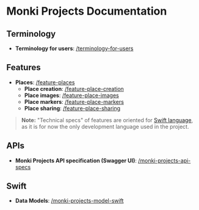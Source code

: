 # Monki Projects Documentation

<!-- Resulting URL: <https://docs.monkiprojects.com/> -->

## Terminology

- **Terminology for users**: [/terminology-for-users](/terminology-for-users.md)

## Features

- **Places**: [/feature-places](/feature-places.md)
  - **Place creation**: [/feature-place-creation](/feature-place-creation.md)
  - **Place images**: [/feature-place-images](/feature-place-images.md)
  - **Place markers**: [/feature-place-markers](/feature-place-markers.md)
  - **Place sharing**: [/feature-place-sharing](/feature-place-sharing.md)

> **Note:** "Technical specs" of features are oriented for [Swift language](https://swift.org), as it is for now the only development language used in the project.

## APIs

- **Monki Projects API specification (Swagger UI)**: [/monki-projects-api-specs](https://docs.monkiprojects.com/monki-projects-api-specs/)

## Swift

- **Data Models**: [/monki-projects-model-swift](https://docs.monkiprojects.com/monki-projects-model-swift/)
